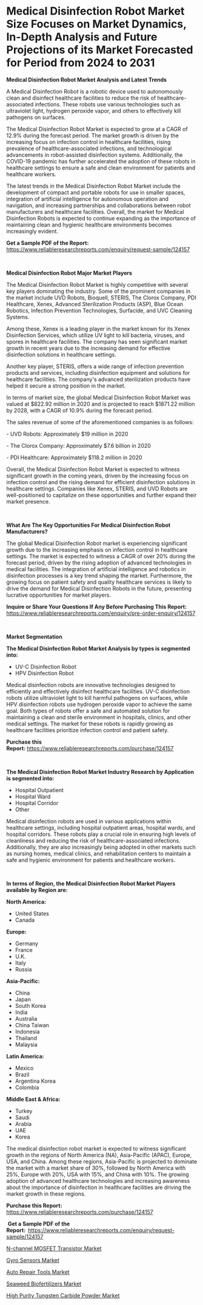 <p><h1>Medical Disinfection Robot Market Size Focuses on Market Dynamics, In-Depth Analysis and Future Projections of its Market Forecasted for Period from 2024 to 2031</h1></p><p><strong>Medical Disinfection Robot Market Analysis and Latest Trends</strong></p>
<p><p>A Medical Disinfection Robot is a robotic device used to autonomously clean and disinfect healthcare facilities to reduce the risk of healthcare-associated infections. These robots use various technologies such as ultraviolet light, hydrogen peroxide vapor, and others to effectively kill pathogens on surfaces.</p><p>The Medical Disinfection Robot Market is expected to grow at a CAGR of 12.9% during the forecast period. The market growth is driven by the increasing focus on infection control in healthcare facilities, rising prevalence of healthcare-associated infections, and technological advancements in robot-assisted disinfection systems. Additionally, the COVID-19 pandemic has further accelerated the adoption of these robots in healthcare settings to ensure a safe and clean environment for patients and healthcare workers.</p><p>The latest trends in the Medical Disinfection Robot Market include the development of compact and portable robots for use in smaller spaces, integration of artificial intelligence for autonomous operation and navigation, and increasing partnerships and collaborations between robot manufacturers and healthcare facilities. Overall, the market for Medical Disinfection Robots is expected to continue expanding as the importance of maintaining clean and hygienic healthcare environments becomes increasingly evident.</p></p>
<p><strong>Get a Sample PDF of the Report:&nbsp;</strong> <a href="https://www.reliableresearchreports.com/enquiry/request-sample/124157">https://www.reliableresearchreports.com/enquiry/request-sample/124157</a></p>
<p>&nbsp;</p>
<p><strong>Medical Disinfection Robot Major Market Players</strong></p>
<p><p>The Medical Disinfection Robot Market is highly competitive with several key players dominating the industry. Some of the prominent companies in the market include UVD Robots, Bioquell, STERIS, The Clorox Company, PDI Healthcare, Xenex, Advanced Sterilization Products (ASP), Blue Ocean Robotics, Infection Prevention Technologies, Surfacide, and UVC Cleaning Systems.</p><p>Among these, Xenex is a leading player in the market known for its Xenex Disinfection Services, which utilize UV light to kill bacteria, viruses, and spores in healthcare facilities. The company has seen significant market growth in recent years due to the increasing demand for effective disinfection solutions in healthcare settings.</p><p>Another key player, STERIS, offers a wide range of infection prevention products and services, including disinfection equipment and solutions for healthcare facilities. The company's advanced sterilization products have helped it secure a strong position in the market.</p><p>In terms of market size, the global Medical Disinfection Robot Market was valued at $822.92 million in 2020 and is projected to reach $1871.22 million by 2028, with a CAGR of 10.9% during the forecast period.</p><p>The sales revenue of some of the aforementioned companies is as follows:</p><p>- UVD Robots: Approximately $19 million in 2020</p><p>- The Clorox Company: Approximately $7.6 billion in 2020</p><p>- PDI Healthcare: Approximately $118.2 million in 2020</p><p>Overall, the Medical Disinfection Robot Market is expected to witness significant growth in the coming years, driven by the increasing focus on infection control and the rising demand for efficient disinfection solutions in healthcare settings. Companies like Xenex, STERIS, and UVD Robots are well-positioned to capitalize on these opportunities and further expand their market presence.</p></p>
<p>&nbsp;</p>
<p><strong>What Are The Key Opportunities For Medical Disinfection Robot Manufacturers?</strong></p>
<p><p>The global Medical Disinfection Robot market is experiencing significant growth due to the increasing emphasis on infection control in healthcare settings. The market is expected to witness a CAGR of over 20% during the forecast period, driven by the rising adoption of advanced technologies in medical facilities. The integration of artificial intelligence and robotics in disinfection processes is a key trend shaping the market. Furthermore, the growing focus on patient safety and quality healthcare services is likely to drive the demand for Medical Disinfection Robots in the future, presenting lucrative opportunities for market players.</p></p>
<p><strong>Inquire or Share Your Questions If Any Before Purchasing This Report:</strong> <a href="https://www.reliableresearchreports.com/enquiry/pre-order-enquiry/124157">https://www.reliableresearchreports.com/enquiry/pre-order-enquiry/124157</a></p>
<p>&nbsp;</p>
<p><strong>Market Segmentation</strong></p>
<p><strong>The Medical Disinfection Robot Market Analysis by types is segmented into:</strong></p>
<p><ul><li>UV-C Disinfection Robot</li><li>HPV Disinfection Robot</li></ul></p>
<p><p>Medical disinfection robots are innovative technologies designed to efficiently and effectively disinfect healthcare facilities. UV-C disinfection robots utilize ultraviolet light to kill harmful pathogens on surfaces, while HPV disinfection robots use hydrogen peroxide vapor to achieve the same goal. Both types of robots offer a safe and automated solution for maintaining a clean and sterile environment in hospitals, clinics, and other medical settings. The market for these robots is rapidly growing as healthcare facilities prioritize infection control and patient safety.</p></p>
<p><strong>Purchase this Report:&nbsp;</strong><a href="https://www.reliableresearchreports.com/purchase/124157">https://www.reliableresearchreports.com/purchase/124157</a></p>
<p>&nbsp;</p>
<p><strong>The Medical Disinfection Robot Market Industry Research by Application is segmented into:</strong></p>
<p><ul><li>Hospital Outpatient</li><li>Hospital Ward</li><li>Hospital Corridor</li><li>Other</li></ul></p>
<p><p>Medical disinfection robots are used in various applications within healthcare settings, including hospital outpatient areas, hospital wards, and hospital corridors. These robots play a crucial role in ensuring high levels of cleanliness and reducing the risk of healthcare-associated infections. Additionally, they are also increasingly being adopted in other markets such as nursing homes, medical clinics, and rehabilitation centers to maintain a safe and hygienic environment for patients and healthcare workers.</p></p>
<p>&nbsp;</p>
<p><strong>In terms of Region, the Medical Disinfection Robot Market Players available by Region are:</strong></p>
<p>
    <p> <strong> North America: </strong>
        <ul>
            <li>United States</li>
            <li>Canada</li>
        </ul>
        </p> 
    <p> <strong> Europe: </strong>
        <ul>
            <li>Germany</li>
            <li>France</li>
            <li>U.K.</li>
            <li>Italy</li>
            <li>Russia</li>
        </ul>
        </p> 
    <p> <strong> Asia-Pacific: </strong>
        <ul>
            <li>China</li>
            <li>Japan</li>
            <li>South Korea</li>
            <li>India</li>
            <li>Australia</li>
            <li>China Taiwan</li>
            <li>Indonesia</li>
            <li>Thailand</li>
            <li>Malaysia</li>
        </ul>
        </p> 
    <p> <strong> Latin America: </strong>
        <ul>
            <li>Mexico</li>
            <li>Brazil</li>
            <li>Argentina Korea</li>
            <li>Colombia</li>
        </ul>
        </p> 
    <p> <strong> Middle East & Africa: </strong>
        <ul>
            <li>Turkey</li>
            <li>Saudi</li>
            <li>Arabia</li>
            <li>UAE</li>
            <li>Korea</li>
        </ul>
    </p>
    </p>
<p><p>The medical disinfection robot market is expected to witness significant growth in the regions of North America (NA), Asia-Pacific (APAC), Europe, USA, and China. Among these regions, Asia-Pacific is projected to dominate the market with a market share of 30%, followed by North America with 25%, Europe with 20%, USA with 15%, and China with 10%. The growing adoption of advanced healthcare technologies and increasing awareness about the importance of disinfection in healthcare facilities are driving the market growth in these regions.</p></p>
<p><strong>Purchase this Report: </strong><a href="https://www.reliableresearchreports.com/purchase/124157">https://www.reliableresearchreports.com/purchase/124157</a></p>
<p>&nbsp;<strong>Get a Sample PDF of the Report:&nbsp;&nbsp;</strong><a href="https://www.reliableresearchreports.com/enquiry/request-sample/124157">https://www.reliableresearchreports.com/enquiry/request-sample/124157</a></p>
<p><strong></strong></p>
<p><p><a href="https://five-trouble-98a.notion.site/N-channel-MOSFET-Transistor-Market-Provides-Detailed-Segmentation-of-this-Market-based-on-Type-Appl-b201efea18af46e78956b23801538ffb">N-channel MOSFET Transistor Market</a></p><p><a href="https://ivy-potential-64b.notion.site/Gyro-Sensors-Market-Research-Report-Unlocks-Analysis-on-the-Market-Financial-Status-Market-Size-an-8b82c5eeced44f5b9edce3b94441922e">Gyro Sensors Market</a></p><p><a href="https://nifty-kite-d51.notion.site/Global-Auto-Repair-Tools-Market-Size-and-Market-Trends-Insights-and-Projections-from-2024-to-2031-c7e0efd4f9144987af2f9f98b468a7b4">Auto Repair Tools Market</a></p><p><a href="https://view.publitas.com/reportprime-1/seaweed-biofertilizers-market-a-comprehensive-report-of-its-market-share-growth-trends-2024-2031/">Seaweed Biofertilizers Market</a></p><p><a href="https://view.publitas.com/reportprime-1/high-purity-tungsten-carbide-powder-market-provides-a-comprehensive-analysis-including-a-macro-overview-of-the-market-as-well-as-micro-details-such-as-market-size-and-competitive-landscape/">High Purity Tungsten Carbide Powder Market</a></p></p>